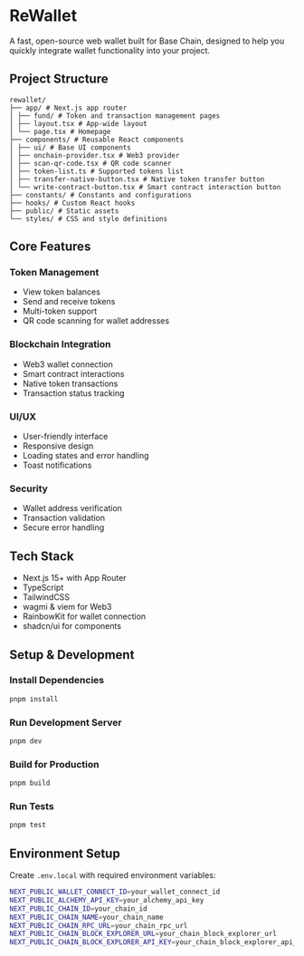# ReWallet

A fast, open-source web wallet built for Base Chain, designed to help you quickly integrate wallet functionality into your project.

## Project Structure
```plaintext
rewallet/
├── app/ # Next.js app router
│ ├── fund/ # Token and transaction management pages
│ ├── layout.tsx # App-wide layout
│ └── page.tsx # Homepage
├── components/ # Reusable React components
│ ├── ui/ # Base UI components
│ ├── onchain-provider.tsx # Web3 provider
│ ├── scan-qr-code.tsx # QR code scanner
│ ├── token-list.ts # Supported tokens list
│ ├── transfer-native-button.tsx # Native token transfer button
│ └── write-contract-button.tsx # Smart contract interaction button
├── constants/ # Constants and configurations
├── hooks/ # Custom React hooks
├── public/ # Static assets
└── styles/ # CSS and style definitions
```

## Core Features
### Token Management
- View token balances
- Send and receive tokens
- Multi-token support
- QR code scanning for wallet addresses

### Blockchain Integration
- Web3 wallet connection
- Smart contract interactions
- Native token transactions
- Transaction status tracking

### UI/UX
- User-friendly interface
- Responsive design
- Loading states and error handling
- Toast notifications

### Security
- Wallet address verification
- Transaction validation
- Secure error handling

## Tech Stack

- Next.js 15+ with App Router
- TypeScript
- TailwindCSS
- wagmi & viem for Web3
- RainbowKit for wallet connection
- shadcn/ui for components

## Setup & Development
### Install Dependencies    
```bash
pnpm install
```
### Run Development Server
```bash
pnpm dev
```
### Build for Production
```bash
pnpm build
```
### Run Tests
```bash
pnpm test
```

## Environment Setup

Create `.env.local` with required environment variables:

```bash
NEXT_PUBLIC_WALLET_CONNECT_ID=your_wallet_connect_id
NEXT_PUBLIC_ALCHEMY_API_KEY=your_alchemy_api_key
NEXT_PUBLIC_CHAIN_ID=your_chain_id
NEXT_PUBLIC_CHAIN_NAME=your_chain_name
NEXT_PUBLIC_CHAIN_RPC_URL=your_chain_rpc_url
NEXT_PUBLIC_CHAIN_BLOCK_EXPLORER_URL=your_chain_block_explorer_url
NEXT_PUBLIC_CHAIN_BLOCK_EXPLORER_API_KEY=your_chain_block_explorer_api_key
```
